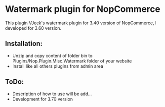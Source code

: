 # Watermark plugin for NopCommerce
This plugin VJeek's watermark plugin for 3.40 version of NopCommerce, I developed for 3.60 version.
## Installation:
- Unzip and copy content of folder bin to Plugins/Nop.Plugin.Misc.Watermark folder of your website
- Install like all others plugins from admin area

## ToDo:
* Description of how to use will be add...
* Development for 3.70 version
